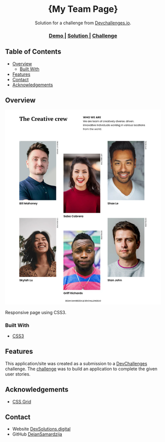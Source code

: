 <!-- Please update value in the {}  -->

<h1 align="center">{My Team Page}</h1>

<div align="center">
   Solution for a challenge from  <a href="http://devchallenges.io" target="_blank">Devchallenges.io</a>.
</div>

<div align="center">
  <h3>
    <a href="https://my-team-page-dev-challenges.netlify.app/">
      Demo
    </a>
    <span> | </span>
    <a href="https://github.com/DejanSamardzija/My-Team-Page">
      Solution
    </a>
    <span> | </span>
    <a href="https://devchallenges.io/challenges/wBunSb7FPrIepJZAg0sY">
      Challenge
    </a>
  </h3>
</div>

<!-- TABLE OF CONTENTS -->

## Table of Contents

- [Overview](#overview)
  - [Built With](#built-with)
- [Features](#features)
- [Contact](#contact)
- [Acknowledgements](#acknowledgements)

<!-- OVERVIEW -->

## Overview

![screenshot](https://github.com/DejanSamardzija/My-Team-Page/blob/main/My%20Team%20Page/assets/img/my-team-page-medium-screen.png)

Responsive page using CSS3.

### Built With

<!-- This section should list any major frameworks that you built your project using. Here are a few examples.-->

- [CSS3](https://developer.mozilla.org/en-US/docs/Archive/CSS3)


## Features

<!-- List the features of your application or follow the template. Don't share the figma file here :) -->

This application/site was created as a submission to a [DevChallenges](https://devchallenges.io/challenges) challenge. The [challenge](https://devchallenges.io/challenges/wBunSb7FPrIepJZAg0sY) was to build an application to complete the given user stories.


## Acknowledgements

<!-- This section should list any articles or add-ons/plugins that helps you to complete the project. This is optional but it will help you in the future. For exmpale -->

- [CSS Grid](https://css-tricks.com/snippets/css/complete-guide-grid/)


## Contact

- Website [DexSolutions.digital](https://{https://dexsolutions.digital/})
- GitHub [DejanSamardzija](https://{https://github.com/DejanSamardzija})


